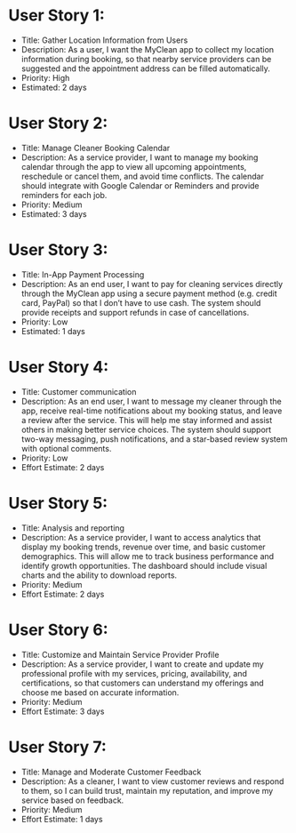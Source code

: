 # User Story 1:
* Title: Gather Location Information from Users
* Description: As a user, I want the MyClean app to collect my location information during booking, so that nearby service providers can be suggested and the appointment address can be filled automatically.
* Priority: High
* Estimated: 2 days

# User Story 2:
* Title: Manage Cleaner Booking Calendar
* Description: As a service provider, I want to manage my booking calendar through the app to view all upcoming appointments, reschedule or cancel them, and avoid time conflicts. The calendar should integrate with Google Calendar or Reminders and provide reminders for each job.
* Priority: Medium
* Estimated: 3 days

# User Story 3:
* Title: In-App Payment Processing
* Description: As an end user, I want to pay for cleaning services directly through the MyClean app using a secure payment method (e.g. credit card, PayPal) so that I don’t have to use cash. The system should provide receipts and support refunds in case of cancellations.
* Priority: Low
* Estimated: 1 days

# User Story 4:
* Title: Customer communication
* Description: As an end user, I want to message my cleaner through the app, receive real-time notifications about my booking status, and leave a review after the service. This will help me stay informed and assist others in making better service choices. The system should support two-way messaging, push notifications, and a star-based review system with optional comments.
* Priority: Low
* Effort Estimate: 2 days

# User Story 5: 
* Title: Analysis and reporting
* Description: As a service provider, I want to access analytics that display my booking trends, revenue over time, and basic customer demographics. This will allow me to track business performance and identify growth opportunities. The dashboard should include visual charts and the ability to download reports.
* Priority: Medium
* Effort Estimate: 2 days

# User Story 6:
* Title: Customize and Maintain Service Provider Profile
* Description: As a service provider, I want to create and update my professional profile with my services, pricing, availability, and certifications, so that customers can understand my offerings and choose me based on accurate information.
* Priority: Medium
* Effort Estimate: 3 days

# User Story 7:
* Title: Manage and Moderate Customer Feedback
* Description: As a cleaner, I want to view customer reviews and respond to them, so I can build trust, maintain my reputation, and improve my service based on feedback.
* Priority: Medium
* Effort Estimate: 1 days
